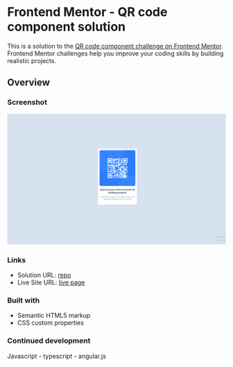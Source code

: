 # Frontend Mentor - QR code component solution

This is a solution to the [QR code component challenge on Frontend Mentor](https://www.frontendmentor.io/challenges/qr-code-component-iux_sIO_H). Frontend Mentor challenges help you improve your coding skills by building realistic projects.

## Overview

### Screenshot

![](./screenshot.PNG)

### Links

- Solution URL: [repo](https://github.com/youssefa111/qr-component-challenge)
- Live Site URL: [live page](https://your-live-site-url.com)

### Built with

- Semantic HTML5 markup
- CSS custom properties

### Continued development

Javascript - typescript - angular.js
